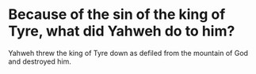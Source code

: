 # Because of the sin of the king of Tyre, what did Yahweh do to him?

Yahweh threw the king of Tyre down as defiled from the mountain of God and destroyed him.
